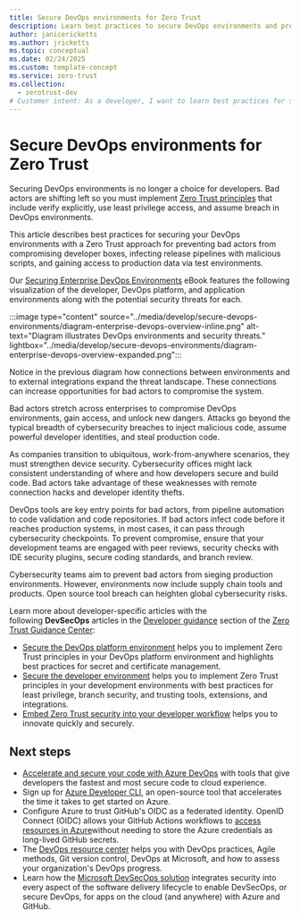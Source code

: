 ```yaml
---
title: Secure DevOps environments for Zero Trust
description: Learn best practices to secure DevOps environments and prevent compromise of developer boxes, release pipelines, and production data.
author: janicericketts
ms.author: jricketts
ms.topic: conceptual
ms.date: 02/24/2025
ms.custom: template-concept
ms.service: zero-trust
ms.collection:
  - zerotrust-dev
# Customer intent: As a developer, I want to learn best practices for securing my DevOps environments so that I can prevent bad actors from compromising developer boxes, infecting release pipelines with malicious scripts, and gaining access to production data via test environments.
---
```

# Secure DevOps environments for Zero Trust

Securing DevOps environments is no longer a choice for developers. Bad actors are shifting left so you must implement [Zero Trust principles](../zero-trust-overview.md) that include verify explicitly, use least privilege access, and assume breach in DevOps environments.

This article describes best practices for securing your DevOps environments with a Zero Trust approach for preventing bad actors from compromising developer boxes, infecting release pipelines with malicious scripts, and gaining access to production data via test environments.

Our [Securing Enterprise DevOps Environments](https://aka.ms/SecureDevEnvironmentsEbook) eBook features the following visualization of the developer, DevOps platform, and application environments along with the potential security threats for each.

:::image type="content" source="../media/develop/secure-devops-environments/diagram-enterprise-devops-overview-inline.png" alt-text="Diagram illustrates DevOps environments and security threats." lightbox="../media/develop/secure-devops-environments/diagram-enterprise-devops-overview-expanded.png":::

Notice in the previous diagram how connections between environments and to external integrations expand the threat landscape. These connections can increase opportunities for bad actors to compromise the system.

Bad actors stretch across enterprises to compromise DevOps environments, gain access, and unlock new dangers. Attacks go beyond the typical breadth of cybersecurity breaches to inject malicious code, assume powerful developer identities, and steal production code.

As companies transition to ubiquitous, work-from-anywhere scenarios, they must strengthen device security. Cybersecurity offices might lack consistent understanding of where and how developers secure and build code. Bad actors take advantage of these weaknesses with remote connection hacks and developer identity thefts.

DevOps tools are key entry points for bad actors, from pipeline automation to code validation and code repositories. If bad actors infect code before it reaches production systems, in most cases, it can pass through cybersecurity checkpoints. To prevent compromise, ensure that your development teams are engaged with peer reviews, security checks with IDE security plugins, secure coding standards, and branch review.

Cybersecurity teams aim to prevent bad actors from sieging production environments. However, environments now include supply chain tools and products. Open source tool breach can heighten global cybersecurity risks.

Learn more about developer-specific articles with the following **DevSecOps** articles in the [Developer guidance](overview.md) section of the [Zero Trust Guidance Center](../index.yml):

- [Secure the DevOps platform environment](secure-devops-platform-environment-zero-trust.md) helps you to implement Zero Trust principles in your DevOps platform environment and highlights best practices for secret and certificate management.
- [Secure the developer environment](secure-dev-environment-zero-trust.md) helps you to implement Zero Trust principles in your development environments with best practices for least privilege, branch security, and trusting tools, extensions, and integrations.
- [Embed Zero Trust security into your developer workflow](embed-zero-trust-dev-workflow.md) helps you to innovate quickly and securely.

## Next steps

- [Accelerate and secure your code with Azure DevOps](/events/resources/build-2022/accelerate-secure-devops) with tools that give developers the fastest and most secure code to cloud experience.
- Sign up for [Azure Developer CLI](/azure/developer/azure-developer-cli/overview), an open-source tool that accelerates the time it takes to get started on Azure.
- Configure Azure to trust GitHub's OIDC as a federated identity. OpenID Connect (OIDC) allows your GitHub Actions workflows to [access resources in Azure](https://docs.github.com/actions/deployment/security-hardening-your-deployments/configuring-openid-connect-in-azure)without needing to store the Azure credentials as long-lived GitHub secrets.
- The [DevOps resource center](/devops/what-is-devops) helps you with DevOps practices, Agile methods, Git version control, DevOps at Microsoft, and how to assess your organization's DevOps progress.
- Learn how the [Microsoft DevSecOps solution](https://azure.microsoft.com/solutions/devsecops/#overview) integrates security into every aspect of the software delivery lifecycle to enable DevSecOps, or secure DevOps, for apps on the cloud (and anywhere) with Azure and GitHub.
